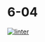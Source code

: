 # 6-04
[![linter](https://github.com/Amanda-Groulx/6-04/workflows/linter/badge.svg)](https://github.com/marketplace/actions/super-linter)